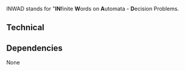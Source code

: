INWAD stands for "**IN**finite **W**ords on **A**utomata - **D**ecision Problems.

## Technical ##

## Dependencies ##
None
